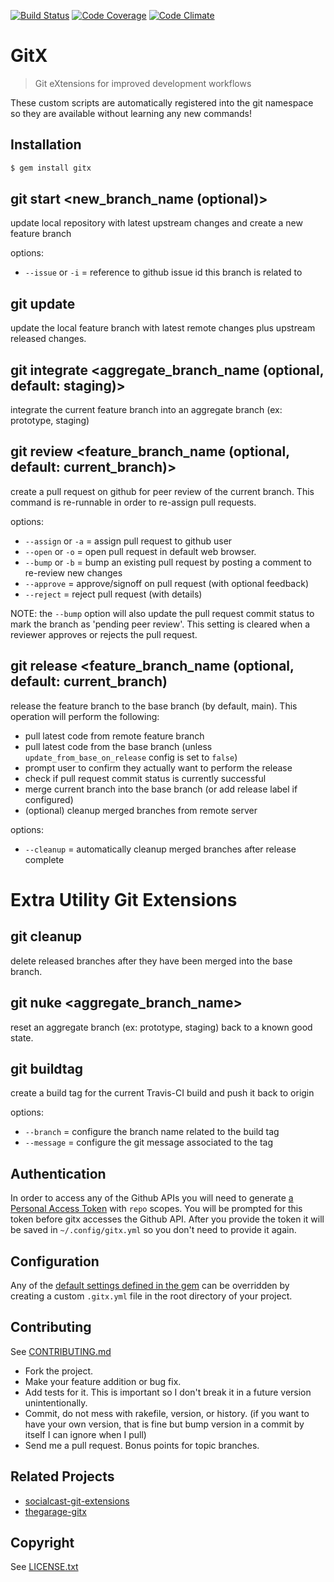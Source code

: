 [![Build Status](https://travis-ci.org/wireframe/gitx.png?branch=main)](https://travis-ci.org/wireframe/gitx)
[![Code Coverage](https://coveralls.io/repos/wireframe/gitx/badge.png)](https://coveralls.io/r/wireframe/gitx)
[![Code Climate](https://codeclimate.com/github/wireframe/gitx.png)](https://codeclimate.com/github/wireframe/gitx)

# GitX

> Git eXtensions for improved development workflows

These custom scripts are automatically registered into the git namespace
so they are available without learning any new commands!

## Installation

```bash
$ gem install gitx
```

## git start <new_branch_name (optional)>

update local repository with latest upstream changes and create a new feature branch

options:
* `--issue` or `-i` = reference to github issue id this branch is related to

## git update

update the local feature branch with latest remote changes plus upstream released changes.

## git integrate <aggregate_branch_name (optional, default: staging)>

integrate the current feature branch into an aggregate branch (ex: prototype, staging)

## git review <feature_branch_name (optional, default: current_branch)>

create a pull request on github for peer review of the current branch.  This command is re-runnable
in order to re-assign pull requests.

options:
* `--assign` or `-a` = assign pull request to github user
* `--open` or `-o` = open pull request in default web browser.
* `--bump` or `-b` = bump an existing pull request by posting a comment to re-review new changes
* `--approve` = approve/signoff on pull request (with optional feedback)
* `--reject` = reject pull request (with details)

NOTE: the `--bump` option will also update the pull request commit status to mark the branch as 'pending peer review'.
This setting is cleared when a reviewer approves or rejects the pull request.

## git release <feature_branch_name (optional, default: current_branch)

release the feature branch to the base branch (by default, main).  This operation will perform the following:

* pull latest code from remote feature branch
* pull latest code from the base branch (unless `update_from_base_on_release` config is set to `false`)
* prompt user to confirm they actually want to perform the release
* check if pull request commit status is currently successful
* merge current branch into the base branch (or add release label if configured)
* (optional) cleanup merged branches from remote server

options:
* `--cleanup` = automatically cleanup merged branches after release complete

# Extra Utility Git Extensions

## git cleanup

delete released branches after they have been merged into the base branch.

## git nuke <aggregate_branch_name>

reset an aggregate branch (ex: prototype, staging) back to a known good state.

## git buildtag

create a build tag for the current Travis-CI build and push it back to origin

options:
* `--branch` = configure the branch name related to the build tag
* `--message` = configure the git message associated to the tag

## Authentication

In order to access any of the Github APIs you will need to generate [a Personal Access Token](https://docs.github.com/en/authentication/keeping-your-account-and-data-secure/managing-your-personal-access-tokens) with `repo` scopes. You will be prompted for this token before gitx accesses the Github API. After you provide the token it will be saved in `~/.config/gitx.yml` so you don't need to provide it again.

## Configuration
Any of the [default settings defined in the gem](lib/gitx/defaults.yml) can be overridden
by creating a custom `.gitx.yml` file in the root directory of your project.

## Contributing
See [CONTRIBUTING.md](CONTRIBUTING.md)

* Fork the project.
* Make your feature addition or bug fix.
* Add tests for it. This is important so I don't break it in a
  future version unintentionally.
* Commit, do not mess with rakefile, version, or history.
  (if you want to have your own version, that is fine but bump version in a commit by itself I can ignore when I pull)
* Send me a pull request. Bonus points for topic branches.

## Related Projects
* [socialcast-git-extensions](https://github.com/socialcast/socialcast-git-extensions)
* [thegarage-gitx](https://github.com/thegarage/thegarage-gitx)

## Copyright
See [LICENSE.txt](LICENSE.txt)
